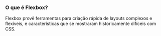 ### O que é Flexbox?

Flexbox provê ferramentas para criação rápida de layouts complexos e flexíveis, e características que se mostraram historicamente difíceis com CSS.
